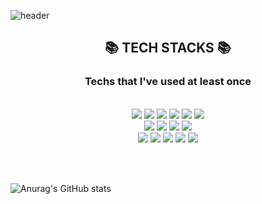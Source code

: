 ![header](https://capsule-render.vercel.app/api?type=slice&color=79f496&height=300&section=header&text=Hyunbin%20Hwang&fontSize=50&desc=Hello%20Kang&fontColor=black&descSize=20)

<div align=center><h2>📚 TECH STACKS 📚</h2></div>

<div align=center><h3>Techs that I've used at least once</h3></div>
<br>

<div align=center>
    <img src="https://img.shields.io/badge/JavaScript-F7DF1E?style=for-the-badge&logo=JavaScript&logoColor=black">
    <img src="https://img.shields.io/badge/HTML5-E34F26?style=for-the-badge&logo=html5&logoColor=white">
    <img src="https://img.shields.io/badge/CSS3-1572B6?style=for-the-badge&logo=CSS3&logoColor=white">
    <img src="https://img.shields.io/badge/MySQL-4479A1?style=for-the-badge&logo=MySQL&logoColor=white">
    <img src="https://img.shields.io/badge/MariaDB-003545?style=for-the-badge&logo=MariaDB&logoColor=white">
    <img src="https://img.shields.io/badge/Oracle-F80000?style=for-the-badge&logo=Oracle&logoColor=white">
    <br>
    <img src="https://img.shields.io/badge/PHP-777BB4?style=for-the-badge&logo=PHP&logoColor=white">
    <img src="https://img.shields.io/badge/Java-777B34?style=for-the-badge&logo=&logoColor=white">
    <img src="https://img.shields.io/badge/Codeigniter-EF4223?style=for-the-badge&logo=Codeigniter&logoColor=white">
    <img src="https://img.shields.io/badge/Spring-6DB33F?style=for-the-badge&logo=Spring&logoColor=white">
    <br>
    <img src="https://img.shields.io/badge/Jquery-0769AD?style=for-the-badge&logo=Jquery&logoColor=white">
    <img src="https://img.shields.io/badge/Linux-FCC624?style=for-the-badge&logo=Linux&logoColor=white">
    <img src="https://img.shields.io/badge/Node.js-339933?style=for-the-badge&logo=Node.js&logoColor=white">
    <img src="https://img.shields.io/badge/Python-3776AB?style=for-the-badge&logo=Python&logoColor=white">
    <img src="https://img.shields.io/badge/Swift-F05138?style=for-the-badge&logo=Swift&logoColor=white">
</div>

<br><br>

![Anurag's GitHub stats](https://github-readme-stats.vercel.app/api?username=hyunbinHwang&show_icons=true&theme=vue)

<!--
**hyunbinHwang/hyunbinHwang** is a ✨ _special_ ✨ repository because its `README.md` (this file) appears on your GitHub profile.

Here are some ideas to get you started:

- 🔭 I’m currently working on ...
- 🌱 I’m currently learning ...
- 👯 I’m looking to collaborate on ...
- 🤔 I’m looking for help with ...
- 💬 Ask me about ...
- 📫 How to reach me: ...
- 😄 Pronouns: ...
- ⚡ Fun fact: ...
-->

